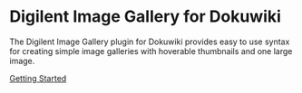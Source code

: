 #  Digilent Image Gallery for Dokuwiki
The Digilent Image Gallery plugin for Dokuwiki provides easy to use syntax for creating simple image galleries with hoverable thumbnails and one large image.

[Getting Started](https://reference.digilentinc.com/reference/software/dokuwiki/image-gallery/start "Digilent Image Gallery for Dokuwiki")
